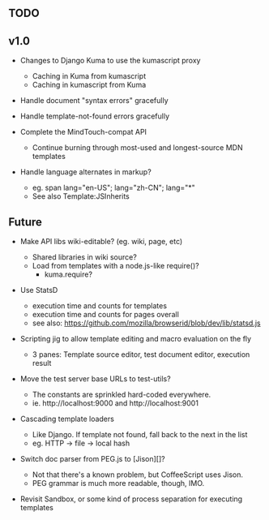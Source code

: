 TODO
----

## v1.0

* Changes to Django Kuma to use the kumascript proxy
    * Caching in Kuma from kumascript
    * Caching in kumascript from Kuma

* Handle document "syntax errors" gracefully

* Handle template-not-found errors gracefully

* Complete the MindTouch-compat API
    * Continue burning through most-used and longest-source MDN templates

* Handle language alternates in markup?
    * eg. span lang="en-US"; lang="zh-CN"; lang="*"
    * See also Template:JSInherits

## Future

* Make API libs wiki-editable? (eg. wiki, page, etc)
    * Shared libraries in wiki source?
    * Load from templates with a node.js-like require()?
        * kuma.require?

* Use StatsD
    * execution time and counts for templates
    * execution time and counts for pages overall
    * see also: https://github.com/mozilla/browserid/blob/dev/lib/statsd.js

* Scripting jig to allow template editing and macro evaluation on the fly
    * 3 panes: Template source editor, test document editor, execution result

* Move the test server base URLs to test-utils?
    * The constants are sprinkled hard-coded everywhere.
    * ie. http://localhost:9000 and http://localhost:9001

* Cascading template loaders
    * Like Django. If template not found, fall back to the next in the list
    * eg. HTTP -> file -> local hash

* Switch doc parser from PEG.js to [Jison][]?
    * Not that there's a known problem, but CoffeeScript uses Jison.
    * PEG grammar is much more readable, though, IMO.

* Revisit Sandbox, or some kind of process separation for executing templates
